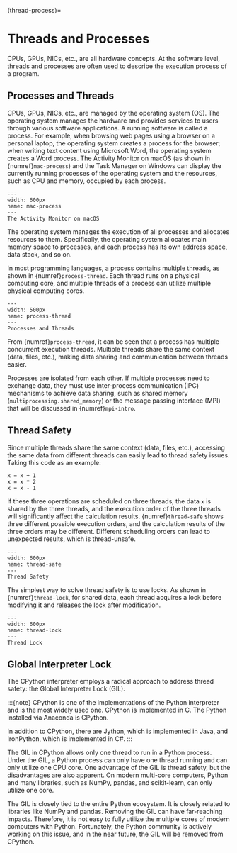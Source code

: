 (thread-process)=
# Threads and Processes

CPUs, GPUs, NICs, etc., are all hardware concepts. At the software level, threads and processes are often used to describe the execution process of a program.

## Processes and Threads

CPUs, GPUs, NICs, etc., are managed by the operating system (OS). The operating system manages the hardware and provides services to users through various software applications. A running software is called a process. For example, when browsing web pages using a browser on a personal laptop, the operating system creates a process for the browser; when writing text content using Microsoft Word, the operating system creates a Word process. The Activity Monitor on macOS (as shown in {numref}`mac-process`) and the Task Manager on Windows can display the currently running processes of the operating system and the resources, such as CPU and memory, occupied by each process.

```{figure} ../img/ch-parallel-computing/mac-process.png
---
width: 600px
name: mac-process
---
The Activity Monitor on macOS
```

The operating system manages the execution of all processes and allocates resources to them. Specifically, the operating system allocates main memory space to processes, and each process has its own address space, data stack, and so on.

In most programming languages, a process contains multiple threads, as shown in {numref}`process-thread`. Each thread runs on a physical computing core, and multiple threads of a process can utilize multiple physical computing cores.

```{figure} ../img/ch-parallel-computing/process-thread.svg
---
width: 500px
name: process-thread
---
Processes and Threads
```

From {numref}`process-thread`, it can be seen that a process has multiple concurrent execution threads. Multiple threads share the same context (data, files, etc.), making data sharing and communication between threads easier.

Processes are isolated from each other. If multiple processes need to exchange data, they must use inter-process communication (IPC) mechanisms to achieve data sharing, such as shared memory (`multiprocessing.shared_memory`) or the message passing interface (MPI) that will be discussed in {numref}`mpi-intro`.

## Thread Safety

Since multiple threads share the same context (data, files, etc.), accessing the same data from different threads can easily lead to thread safety issues. Taking this code as an example:

```
x = x + 1
x = x * 2
x = x - 1
```

If these three operations are scheduled on three threads, the data `x` is shared by the three threads, and the execution order of the three threads will significantly affect the calculation results. {numref}`thread-safe` shows three different possible execution orders, and the calculation results of the three orders may be different. Different scheduling orders can lead to unexpected results, which is thread-unsafe.

```{figure} ../img/ch-parallel-computing/thread-safe.svg
---
width: 600px
name: thread-safe
---
Thread Safety
```

The simplest way to solve thread safety is to use locks. As shown in {numref}`thread-lock`, for shared data, each thread acquires a lock before modifying it and releases the lock after modification.

```{figure} ../img/ch-parallel-computing/thread-lock.svg
---
width: 600px
name: thread-lock
---
Thread Lock
```

## Global Interpreter Lock

The CPython interpreter employs a radical approach to address thread safety: the Global Interpreter Lock (GIL).

:::{note} 
CPython is one of the implementations of the Python interpreter and is the most widely used one. CPython is implemented in C. The Python installed via Anaconda is CPython.

In addition to CPython, there are Jython, which is implemented in Java, and IronPython, which is implemented in C#. 
:::

The GIL in CPython allows only one thread to run in a Python process. Under the GIL, a Python process can only have one thread running and can only utilize one CPU core. One advantage of the GIL is thread safety, but the disadvantages are also apparent. On modern multi-core computers, Python and many libraries, such as NumPy, pandas, and scikit-learn, can only utilize one core.

The GIL is closely tied to the entire Python ecosystem. It is closely related to libraries like NumPy and pandas. Removing the GIL can have far-reaching impacts. Therefore, it is not easy to fully utilize the multiple cores of modern computers with Python. Fortunately, the Python community is actively working on this issue, and in the near future, the GIL will be removed from CPython.